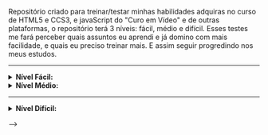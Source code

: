 <p>Repositório criado para treinar/testar minhas habilidades adquiras no curso de HTML5 e CCS3, e javaScript do "Curo em Vídeo" e de outras plataformas, o repositório terá 3 níveis: fácil, médio e difícil. Esses testes me fará perceber quais assuntos eu aprendi e já domino com mais facilidade, e quais eu preciso treinar mais. E assim seguir progredindo nos meus estudos.</p>

<hr>
<!-- Nível Fácil -->
<details>
    <summary>
        <strong>Nível Fácil:</strong>
    </summary>
        <ol>
            <li><a href="https://sraraujo.github.io/projetos/facil/calculadora-IMC/" target="_blank" rel="external">Calculadora de IMC</a>
            <li><a href="https://sraraujo.github.io/projetos/facil/relogio-digital/" rel="external">Relógio Digital</a>
            <li><a href="https://sraraujo.github.io/projetos/facil/impar-par/" target="_blank" rel="external">Jogo: Par ou Ímpar</a>
            <li><a href="https://sraraujo.github.io/projetos/facil/pedra-papel-tesoura/" targt="_blank" rel="external">Jogo: Pedra - Papel - Tesoura</a>
            <li><a href="https://sraraujo.github.io/projeto-android/#" target="_blank" rel="external">Projeto do Curso em Vídeo - (Site do Projeto Android)</a>
            <li><a href="https://sraraujo.github.io/projeto-cordel/" target="_blank" rel="external">Projeto do Curso em Vídeo - (Projeto Cordel Moderno)</a>
            <li><a href="https://sraraujo.github.io/redes-sociais/" target="_blank" rel="external">Projeto do Curso em Vídeo - (Redes Sociais)</a>
            <li><a href="https://sraraujo.github.io/javascript/aula014/ex01/ex013.html">Projeto do Curso em Vídeo - (Verificador de Hora)</a>
            <li><a href="https://sraraujo.github.io/javascript/aula014/ex02/index.html" target="_blank" rel="external">Projeto do Curso em Vídeo - (Verificador de Idade)</a>
            <li><a href="https://sraraujo.github.io/javascript/aula017/index.html" target="_blank" rel="external">Projeto do Curso em Vídeo - (Analisador de Números)</a>
        </ol>
</details>

<!-- 

<hr>
<!-- Nível Médio -->
<details>
    <summary>
        <strong>Nível Médio:</strong>
    </summary>
    <ol>
        <li>Projeto em Construção
    </ol>
    
</details>

<hr>
<!-- Nível Difícil -->
<details>
    <summary>
        <strong>Nível Difícil:</strong>
    </summary>
    <ol>
        <li>Projeto em Construção
    </ol>
</details>

-->
